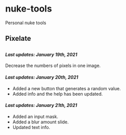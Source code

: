 # nuke-tools
Personal nuke tools

## Pixelate <h2>
#### *Last updates: January 19th, 2021*
Decrease the numbers of pixels in one image.

#### *Last updates: January 20th, 2021*
- Added a new button that generates a random value.
- Added info and the help has been updated.

#### *Last updates: January 21th, 2021*
- Added an input mask.
- Added a blur amount slide.
- Updated text info.

